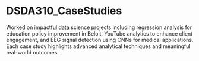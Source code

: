 # DSDA310_CaseStudies
Worked on impactful data science projects including regression analysis for education policy improvement in Beloit, YouTube analytics to enhance client engagement, and EEG signal detection using CNNs for medical applications. Each case study highlights advanced analytical techniques and meaningful real-world outcomes.
